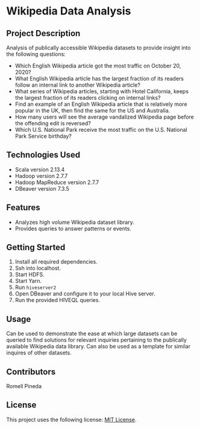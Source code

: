 # Wikipedia Data Analysis

## Project Description

Analysis of publically accessible Wikipedia datasets to provide insight into the following questions:
- Which English Wikipedia article got the most traffic on October 20, 2020?
- What English Wikipedia article has the largest fraction of its readers follow an internal link to another Wikipedia article?
- What series of Wikipedia articles, starting with Hotel California, keeps the largest fraction of its readers clicking on internal links?
- Find an example of an English Wikipedia article that is relatively more popular in the UK, then find the same for the US and Australia.
- How many users will see the average vandalized Wikipedia page before the offending edit is reversed?
- Which U.S. National Park receive the most traffic on the U.S. National Park Service birthday?

## Technologies Used

* Scala version 2.13.4
* Hadoop version 2.7.7
* Hadoop MapReduce version 2.7.7
* DBeaver version 7.3.5

## Features

* Analyzes high volume Wikipedia dataset library.
* Provides queries to answer patterns or events.

## Getting Started
   
1. Install all required dependencies.
2. Ssh into localhost.
3. Start HDFS.
4. Start Yarn.
5. Run `hiveserver2`
6. Open DBeaver and configure it to your local Hive server.
7. Run the provided HIVEQL queries.

## Usage

Can be used to demonstrate the ease at which large datasets can be queried to find solutions for relevant inquiries pertaining to the publically available Wikipedia data library.
Can also be used as a template for similar inquires of other datasets.

## Contributors

Romell Pineda

## License

This project uses the following license: [MIT License]("https://opensource.org/licenses/MIT").
